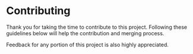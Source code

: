 # Contributing
Thank you for taking the time to contribute to this project. Following these guidelines below will help the contribution and merging process.

Feedback for any portion of this project is also highly appreciated.

